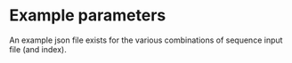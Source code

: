# Example parameters

An example json file exists for the various combinations of sequence input file (and index).
